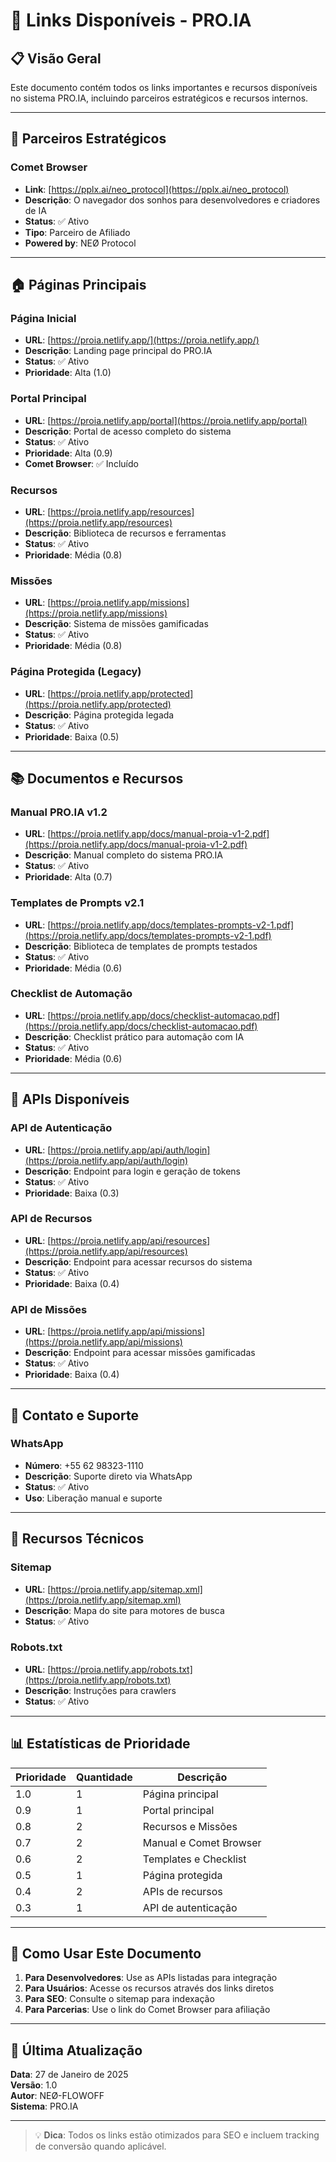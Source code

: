 # 🔗 Links Disponíveis - PRO.IA

## 📋 Visão Geral
Este documento contém todos os links importantes e recursos disponíveis no sistema PRO.IA, incluindo parceiros estratégicos e recursos internos.

---

## 🌟 Parceiros Estratégicos

### Comet Browser

- **Link**: [https://pplx.ai/neo_protocol](https://pplx.ai/neo_protocol)
- **Descrição**: O navegador dos sonhos para desenvolvedores e criadores de IA
- **Status**: ✅ Ativo
- **Tipo**: Parceiro de Afiliado
- **Powered by**: NEØ Protocol

---

## 🏠 Páginas Principais

### Página Inicial

- **URL**: [https://proia.netlify.app/](https://proia.netlify.app/)
- **Descrição**: Landing page principal do PRO.IA
- **Status**: ✅ Ativo
- **Prioridade**: Alta (1.0)

### Portal Principal

- **URL**: [https://proia.netlify.app/portal](https://proia.netlify.app/portal)
- **Descrição**: Portal de acesso completo do sistema
- **Status**: ✅ Ativo
- **Prioridade**: Alta (0.9)
- **Comet Browser**: ✅ Incluído

### Recursos

- **URL**: [https://proia.netlify.app/resources](https://proia.netlify.app/resources)
- **Descrição**: Biblioteca de recursos e ferramentas
- **Status**: ✅ Ativo
- **Prioridade**: Média (0.8)

### Missões

- **URL**: [https://proia.netlify.app/missions](https://proia.netlify.app/missions)
- **Descrição**: Sistema de missões gamificadas
- **Status**: ✅ Ativo
- **Prioridade**: Média (0.8)

### Página Protegida (Legacy)

- **URL**: [https://proia.netlify.app/protected](https://proia.netlify.app/protected)
- **Descrição**: Página protegida legada
- **Status**: ✅ Ativo
- **Prioridade**: Baixa (0.5)

---

## 📚 Documentos e Recursos

### Manual PRO.IA v1.2

- **URL**: [https://proia.netlify.app/docs/manual-proia-v1-2.pdf](https://proia.netlify.app/docs/manual-proia-v1-2.pdf)
- **Descrição**: Manual completo do sistema PRO.IA
- **Status**: ✅ Ativo
- **Prioridade**: Alta (0.7)

### Templates de Prompts v2.1

- **URL**: [https://proia.netlify.app/docs/templates-prompts-v2-1.pdf](https://proia.netlify.app/docs/templates-prompts-v2-1.pdf)
- **Descrição**: Biblioteca de templates de prompts testados
- **Status**: ✅ Ativo
- **Prioridade**: Média (0.6)

### Checklist de Automação

- **URL**: [https://proia.netlify.app/docs/checklist-automacao.pdf](https://proia.netlify.app/docs/checklist-automacao.pdf)
- **Descrição**: Checklist prático para automação com IA
- **Status**: ✅ Ativo
- **Prioridade**: Média (0.6)

---

## 🔌 APIs Disponíveis

### API de Autenticação

- **URL**: [https://proia.netlify.app/api/auth/login](https://proia.netlify.app/api/auth/login)
- **Descrição**: Endpoint para login e geração de tokens
- **Status**: ✅ Ativo
- **Prioridade**: Baixa (0.3)

### API de Recursos

- **URL**: [https://proia.netlify.app/api/resources](https://proia.netlify.app/api/resources)
- **Descrição**: Endpoint para acessar recursos do sistema
- **Status**: ✅ Ativo
- **Prioridade**: Baixa (0.4)

### API de Missões

- **URL**: [https://proia.netlify.app/api/missions](https://proia.netlify.app/api/missions)
- **Descrição**: Endpoint para acessar missões gamificadas
- **Status**: ✅ Ativo
- **Prioridade**: Baixa (0.4)

---

## 📱 Contato e Suporte

### WhatsApp

- **Número**: +55 62 98323-1110
- **Descrição**: Suporte direto via WhatsApp
- **Status**: ✅ Ativo
- **Uso**: Liberação manual e suporte

---

## 🔧 Recursos Técnicos

### Sitemap

- **URL**: [https://proia.netlify.app/sitemap.xml](https://proia.netlify.app/sitemap.xml)
- **Descrição**: Mapa do site para motores de busca
- **Status**: ✅ Ativo

### Robots.txt

- **URL**: [https://proia.netlify.app/robots.txt](https://proia.netlify.app/robots.txt)
- **Descrição**: Instruções para crawlers
- **Status**: ✅ Ativo

---

## 📊 Estatísticas de Prioridade

| Prioridade | Quantidade | Descrição |
|------------|------------|-----------|
| 1.0 | 1 | Página principal |
| 0.9 | 1 | Portal principal |
| 0.8 | 2 | Recursos e Missões |
| 0.7 | 2 | Manual e Comet Browser |
| 0.6 | 2 | Templates e Checklist |
| 0.5 | 1 | Página protegida |
| 0.4 | 2 | APIs de recursos |
| 0.3 | 1 | API de autenticação |

---

## 🚀 Como Usar Este Documento

1. **Para Desenvolvedores**: Use as APIs listadas para integração
2. **Para Usuários**: Acesse os recursos através dos links diretos
3. **Para SEO**: Consulte o sitemap para indexação
4. **Para Parcerias**: Use o link do Comet Browser para afiliação

---

## 📝 Última Atualização

**Data**: 27 de Janeiro de 2025  
**Versão**: 1.0  
**Autor**: NEØ-FLOWOFF  
**Sistema**: PRO.IA

---

> 💡 **Dica**: Todos os links estão otimizados para SEO e incluem tracking de conversão quando aplicável.
